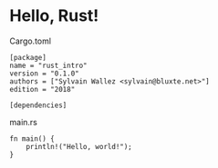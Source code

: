 
# Hello, Rust!

Cargo.toml

```
[package]
name = "rust_intro"
version = "0.1.0"
authors = ["Sylvain Wallez <sylvain@bluxte.net>"]
edition = "2018"

[dependencies]
```

main.rs

```rust,editable
fn main() {
    println!("Hello, world!");
}
```

